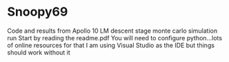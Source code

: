 # Snoopy69
Code and results from Apollo 10 LM descent stage monte carlo simulation run
Start by reading the readme.pdf
You will need to configure python...lots of online resources for that
I am using Visual Studio as the IDE but things should work without it
